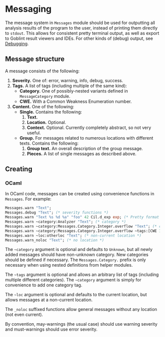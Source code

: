 # Messaging

The message system in `Messages` module should be used for outputting all analysis results of the program to the user, instead of printing them directly to `stdout`.
This allows for consistent pretty terminal output, as well as export to Goblint result viewers and IDEs.
For other kinds of (debug) output, see [Debugging](./debugging.md).

## Message structure

A message consists of the following:

1. **Severity.** One of: error, warning, info, debug, success.
2. **Tags.** A list of tags (including multiple of the same kind):
    * **Category.** One of possibly-nested variants defined in `MessageCategory` module.
    * **CWE.** With a Common Weakness Enumeration number.
3. **Content.** One of the following:
    * **Single.** Contains the following:
        1. **Text.**
        2. **Location.** Optional.
        3. **Context.** Optional. Currently completely abstract, so not very useful.
    * **Group.** For messages related to numerous locations with different texts. Contains the following:
        1. **Group text.** An overall description of the group message.
        2. **Pieces.** A list of single messages as described above.

## Creating

### OCaml

In OCaml code, messages can be created using convenience functions in `Messages`.
For example:
```ocaml
Messages.warn "Text";
Messages.debug "Text"; (* severity functions *)
Messages.warn "Text %s %d %a" "foo" 42 Cil.d_exp exp; (* Pretty format *)
Messages.warn ~category:Analyzer "Text"; (* category *)
Messages.warn ~category:Messages.Category.Integer.overflow "Text"; (* category via helper *)
Messages.warn ~category:Messages.Category.Integer.overflow ~tags:[CWE 190] "Text"; (* extra tags *)
Messages.warn ~loc:otherloc "Text"; (* non-current location *)
Messages.warn_noloc "Text"; (* no location *)
```

The `~category` argument is optional and defaults to `Unknown`, but all newly added messages should have non-unknown category. New categories should be defined if necessary.
The `Messages.Category.` prefix is only necessary when using nested definitions from helper modules.

The `~tags` argument is optional and allows an arbitrary list of tags (including multiple different categories). The `~category` argument is simply for convenience to add one category tag.

The `~loc` argument is optional and defaults to the current location, but allows messages at a non-current location.

The `_noloc` suffixed functions allow general messages without any location (not even current).

By convention, may-warnings (the usual case) should use warning severity and  must-warnings should use error severity.
